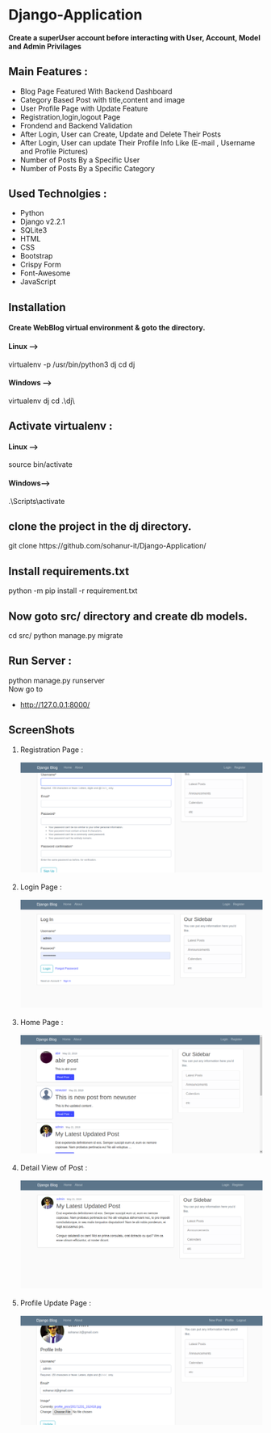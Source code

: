 # Django-Application
<h4>
Create a superUser account before interacting with User, Account, Model and Admin Privilages
</h4>
<h2>
Main Features :
</h2>
<ul>
<li>Blog Page Featured With Backend Dashboard</li>
  <li>Category Based Post with title,content and image </li>
<li>User Profile Page with Update Feature</li>
<li>Registration,login,logout Page</li>
<li>Frondend and Backend Validation</li>
<li>After Login, User can Create, Update and Delete Their Posts</li>
<li>After Login, User can update Their Profile Info Like (E-mail , Username and Profile Pictures) </li>
<li>Number of Posts By a Specific User </li>
  <li>Number of Posts By a Specific Category  </li>

</ul>

<h2>
Used Technolgies :
</h2>
<ul>
<li>Python</li>
<li>Django v2.2.1</li>
<li>SQLite3</li>
<li>HTML</li>
<li>CSS</li>
<li>Bootstrap</li>
<li>Crispy Form</li>
<li>Font-Awesome</li>
<li>JavaScript</li>
</ul>

<h2>Installation</h2>
<h4>Create WebBlog virtual environment & goto the directory.
</h4>

<h4>
Linux -->
</h4>
<div>
virtualenv -p /usr/bin/python3 dj
cd dj
</div>



<h4>
Windows -->
</h4>
<div>
virtualenv dj
cd .\dj\
</div>


<h2>Activate virtualenv :</h2>
<h4>Linux -->
</h4>
<div>
source bin/activate
</div>


<h4>Windows--></h4>
<div>
.\Scripts\activate
</div>

<h2>
clone the project in the dj directory.
</h2>

<div>
git clone https://github.com/sohanur-it/Django-Application/
</div>

<h2>Install requirements.txt
</h2>
<div>
python -m pip install -r requirement.txt
</div>
<h2>
Now goto src/ directory and create db models.
</h2>


<div>
cd src/
python manage.py migrate
</div>

<h2>Run Server :</h2>
<div>
python manage.py runserver
</div>
Now go to<a href="http://127.0.0.1:8000/"><ul><li> http://127.0.0.1:8000/</li></ul> </a>

<h2>ScreenShots</h2>

<ol>
  <li>Registration Page : </li><br>
<img src="https://github.com/sohanur-it/Django-Blog/blob/master/src/screenshot/registration.png"><br><br>

  
 <li>Login Page : </li><br>
<img src="https://github.com/sohanur-it/Django-Blog/blob/master/src/screenshot/login.png"><br><br>

 <li>Home Page : </li><br>
<img src="https://github.com/sohanur-it/Django-Blog/blob/master/src/screenshot/home.png"><br><br>

 <li>Detail View of Post : </li><br>
<img src="https://github.com/sohanur-it/Django-Blog/blob/master/src/screenshot/detail_view.png"><br><br>
 
 <li>Profile Update  Page : </li><br>
<img src="https://github.com/sohanur-it/Django-Blog/blob/master/src/screenshot/profile.png"><br><br>

</ol>



